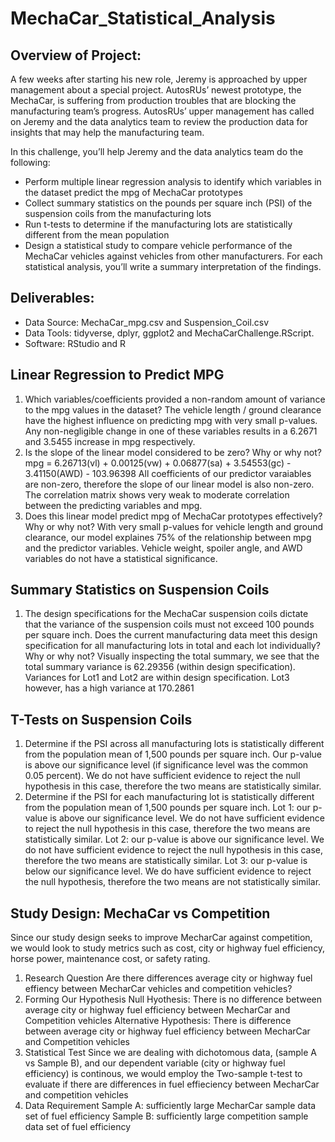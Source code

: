 # MechaCar_Statistical_Analysis

## Overview of Project:
A few weeks after starting his new role, Jeremy is approached by upper management about a special project. AutosRUs’ newest prototype, the MechaCar, is suffering from production troubles that are blocking the manufacturing team’s progress. AutosRUs’ upper management has called on Jeremy and the data analytics team to review the production data for insights that may help the manufacturing team.

In this challenge, you’ll help Jeremy and the data analytics team do the following:

* Perform multiple linear regression analysis to identify which variables in the dataset predict the mpg of MechaCar prototypes
* Collect summary statistics on the pounds per square inch (PSI) of the suspension coils from the manufacturing lots
* Run t-tests to determine if the manufacturing lots are statistically different from the mean population
* Design a statistical study to compare vehicle performance of the MechaCar vehicles against vehicles from other manufacturers. For each statistical analysis, you’ll write a summary interpretation of the findings.

## Deliverables:
* Data Source: MechaCar_mpg.csv and Suspension_Coil.csv
* Data Tools: tidyverse, dplyr, ggplot2 and MechaCarChallenge.RScript.
* Software: RStudio and R

## Linear Regression to Predict MPG
1. Which variables/coefficients provided a non-random amount of variance to the mpg values in the dataset?
The vehicle length / ground clearance have the highest influence on predicting mpg with very small p-values. Any non-negligible change in one of these variables results in a 6.2671 and 3.5455 increase in mpg respectively. 
2. Is the slope of the linear model considered to be zero? Why or why not?
mpg = 6.26713(vl) + 0.00125(vw) + 0.06877(sa) + 3.54553(gc) - 3.41150(AWD) - 103.96398 
All coefficients of our predictor varaiables are non-zero, therefore the slope of our linear model is also non-zero.
The correlation matrix shows very weak to moderate correlation between the predicting variables and mpg. 
3. Does this linear model predict mpg of MechaCar prototypes effectively? Why or why not?
With very small p-values for vehicle length and ground clearance, our model explaines 75% of the relationship between mpg and the predictor variables. Vehicle weight, spoiler angle, and AWD variables do not have a statistical significance. 


## Summary Statistics on Suspension Coils
1. The design specifications for the MechaCar suspension coils dictate that the variance of the suspension coils must not exceed 100 pounds per square inch. Does the current manufacturing data meet this design specification for all manufacturing lots in total and each lot individually? Why or why not?
Visually inspecting the total summary, we see that the total summary variance is 62.29356 (within design specification). Variances for Lot1 and Lot2 are within design specification. Lot3 however, has a high variance at 170.2861


## T-Tests on Suspension Coils
1. Determine if the PSI across all manufacturing lots is statistically different from the population mean of 1,500 pounds per square inch.
Our p-value is above our significance level (if significance level was the common 0.05 percent). We do not have sufficient evidence to reject the null hypothesis in this case, therefore the two means are statistically similar.
2. Determine if the PSI for each manufacturing lot is statistically different from the population mean of 1,500 pounds per square inch.
Lot 1: our p-value is above our significance level. We do not have sufficient evidence to reject the null hypothesis in this case, therefore the two means are statistically similar.
Lot 2: our p-value is above our significance level. We do not have sufficient evidence to reject the null hypothesis in this case, therefore the two means are statistically similar.
Lot 3: our p-value is below our significance level. We do have sufficient evidence to reject the null hypothesis, therefore the two means are not statistically similar.

## Study Design: MechaCar vs Competition
Since our study design seeks to improve MecharCar against competition, we would look to study metrics such as cost, city or highway fuel efficiency, horse power, maintenance cost, or safety rating.

1. Research Question
Are there differences average city or highway fuel effiency between MecharCar vehicles and competition vehicles?
2. Forming Our Hypothesis
Null Hyothesis: There is no difference between average city or highway fuel efficiency between MecharCar and Competition vehicles
Alternative Hypothesis: There is difference between average city or highway fuel efficiency between MecharCar and Competition vehicles
3. Statistical Test
Since we are dealing with dichotomous data, (sample A vs Sample B), and our dependent variable (city or highway fuel efficiency) is continous, we would employ the Two-sample t-test to evaluate if there are differences in fuel effieciency between MecharCar and competition vehicles
4. Data Requirement
Sample A: sufficiently large MecharCar sample data set of fuel efficiency
Sample B: sufficiently large competition sample data set of fuel efficiency
